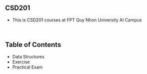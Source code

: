 ## CSD201
- This is CSD201 courses at FPT Quy Nhon University AI Campus
<br>

## Table of Contents
- Data Structures
- Exercise
- Practical Exam



